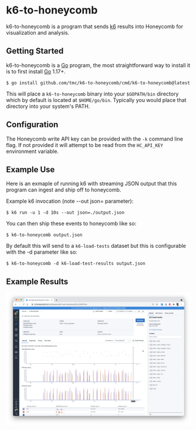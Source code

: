# k6-to-honeycomb

k6-to-honeycomb is a program that sends [k6](https://k6.io) results into Honeycomb for
visualization and analysis.

## Getting Started

k6-to-honeycomb is a [Go](https://golang.org) program, the most straightforward way to install it is to first install
[Go](https://golang.org) 1.17+.

```shell
$ go install github.com/tmc/k6-to-honeycomb/cmd/k6-to-honeycomb@latest
```

This will place a `k6-to-honeycomb` binary into your `$GOPATH/bin` directory which by default is
located at `$HOME/go/bin`. Typically you would place that directory into your system's PATH.

## Configuration

The Honeycomb write API key can be provided with the `-k` command line flag. If not provided it will attempt to be read from the `HC_API_KEY` environment variable.

## Example Use

Here is an exmaple of running k6 with streaming JSON output that this program can ingest and ship off to honeycomb.

Example k6 invocation (note --out json= parameter):

```shell
$ k6 run -u 1 -d 10s --out json=./output.json
```

You can then ship these events to honeycomb like so:

```shell
$ k6-to-honeycomb output.json
```

By default this will send to a `k6-load-tests` dataset but this is configurable with the -d parameter like so:

```shell
$ k6-to-honeycomb -d k6-load-test-results output.json
```

## Example Results

![Example Results](./docs/screenshots/example-results-1.png)
